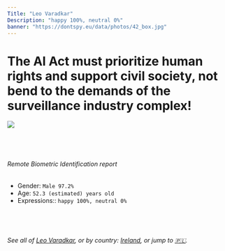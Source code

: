 ```yaml
---
Title: "Leo Varadkar"
Description: "happy 100%, neutral 0%"
banner: "https://dontspy.eu/data/photos/42_box.jpg"
---
```


# The AI Act must prioritize human rights and support civil society, not bend to the demands of the surveillance industry complex!

<link rel="stylesheet" type="text/css" href="/css/blog.css" />

<div class="is-fake" hidden>

_This image is **clearly fake**_, yet we [continue to collect them because the AI Act negotiations](/blog/why-deepfake/) are heading in a direction that will only make people's lives more complicated. For a more in-depth explanation, read: [Double threat: why losing the battle against Face Biometrics would fuel the proliferation of deepfakes](/blog/the-dual-threat-how-losing-the-biometric-battle-fuels-deepfake-proliferation/).


</div>

<!-- <img src="https://dontspy.eu/data/photos/54_box.jpg" /> -->
<img src="https://dontspy.eu/data/photos/42_box.jpg" />

## <br>

###### Remote Biometric Identification report

* <span class="label">Gender:</span> `Male 97.2%`
* <span class="label">Age:</span> `52.3 (estimated) years old`
* <span class="label">Expressions::</span> `happy 100%, neutral 0%`

## <br>

###### See all of [Leo Varadkar](/policymaker#Leo%20Varadkar), or by country: [Ireland](/country#Ireland), or jump to [🇵🇱](/x/185).

## <br>
